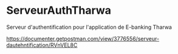 # ServeurAuthTharwa
Serveur d'authentification pour l'application de E-banking Tharwa


https://documenter.getpostman.com/view/3776556/serveur-dautehntification/RVnVEL8C
